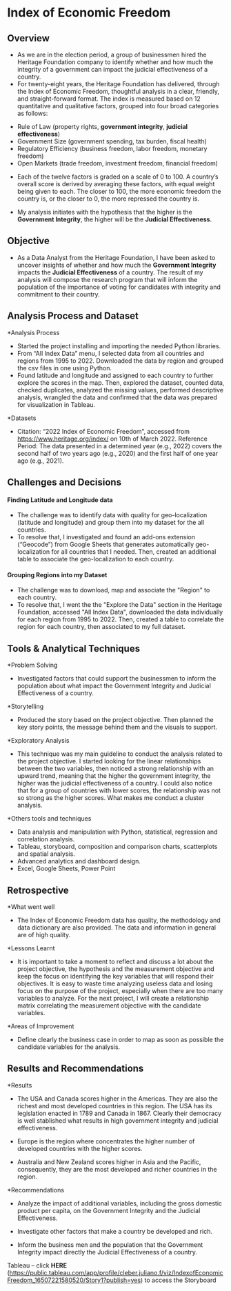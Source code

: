 # Index of Economic Freedom

## Overview
* As we are in the election period, a group of businessmen hired the Heritage Foundation company to identify whether and how much the integrity of a government can impact the judicial effectiveness of a country.
* For twenty-eight years, the Heritage Foundation has delivered, through the Index of Economic Freedom, thoughtful analysis in a clear, friendly, and straight-forward format. The index is measured based on 12 quantitative and qualitative factors, grouped into four broad categories as follows:
 - Rule of Law (property rights, **government integrity**, **judicial effectiveness**)
 - Government Size (government spending, tax burden, fiscal health)
 - Regulatory Efficiency (business freedom, labor freedom, monetary freedom)
 - Open Markets (trade freedom, investment freedom, financial freedom)

* Each of the twelve factors is graded on a scale of 0 to 100. A country’s overall score is derived by averaging these factors, with equal weight being given to each. The closer to 100, the more economic freedom the country is, or the closer to 0, the more repressed the country is. 

* My analysis initiates with the hypothesis that the higher is the **Government Integrity**, the higher will be the **Judicial Effectiveness**. 


## Objective
* As a Data Analyst from the Heritage Foundation, I have been asked to uncover insights of whether and how much the **Government Integrity** impacts the **Judicial Effectiveness** of a country. The result of my analysis will compose the research program that will inform the population of the importance of voting for candidates with integrity and commitment to their country. 

## Analysis Process and Dataset
*Analysis Process
 - Started the project installing and importing the needed Python libraries. 
 - From “All Index Data” menu, I selected data from all countries and regions from 1995 to 2022. Downloaded the data by region and grouped the csv files in one using Python. 
 - Found latitude and longitude and assigned to each country to further explore the scores in the map. Then, explored the dataset, counted data, checked duplicates, analyzed the missing values, performed descriptive analysis, wrangled the data and confirmed that the data was prepared for visualization in Tableau. 

*Datasets
 - Citation: “2022 Index of Economic Freedom”, accessed from https://www.heritage.org/index/  on 10th of March 2022.
Reference Period: The data presented in a determined year  (e.g., 2022) covers the second half of two years ago (e.g., 2020) and the first half of one year ago (e.g., 2021).


## Challenges and Decisions

#### Finding Latitude and Longitude data
* The challenge was to identify data with quality for geo-localization (latitude and longitude) and group them into my dataset for the all countries. 
* To resolve that, I investigated and found an add-ons extension (“Geocode”) from Google Sheets that generates automatically geo-localization for all countries that I needed. Then, created an additional table to associate the geo-localization to each country.

#### Grouping Regions into my Dataset
* The challenge was to download, map and associate the "Region" to each country. 
* To resolve that, I went the the "Explore the Data" section in the Heritage Foundation, accessed "All Index Data", downloaded the data individually for each region from 1995 to 2022. Then, created a table to correlate the region for each country, then associated to my full dataset.


## Tools & Analytical Techniques
*Problem Solving
* Investigated factors that could support the businessmen to inform the population about what impact the Government Integrity and Judicial Effectiveness of a country.

*Storytelling
* Produced the story based on the project objective. Then planned the key story points, the message behind them and the visuals to support.

*Exploratory Analysis
* This technique was my main guideline to conduct the analysis related to the project objective. I started looking for the linear relationships between the two variables, then noticed a strong relationship with an upward trend, meaning that the higher the government integrity, the higher was the judicial effectiveness of a country. I could also notice that for a group of countries with lower scores, the relationship was not so strong as the higher scores. What makes me conduct a cluster analysis.

*Others tools and techniques
* Data analysis and manipulation with Python, statistical, regression and correlation analysis. 
* Tableau, storyboard, composition and comparison charts, scatterplots and spatial analysis.
* Advanced analytics and dashboard design. 
* Excel, Google Sheets, Power Point


## Retrospective
*What went well
* The Index of Economic Freedom data has quality, the methodology and data dictionary are also provided. The data and information in general are of high quality.

*Lessons Learnt
* It is important to take a moment to reflect and discuss a lot about the project objective, the hypothesis and the measurement objective and keep the focus on identifying the key variables that will respond their objectives. It is easy to waste time analyzing useless data and losing focus on the purpose of the project, especially when there are too many variables to analyze. For the next project, I will create a relationship matrix correlating the measurement objective with the candidate variables.

*Areas of Improvement
* Define clearly the business case in order to map as soon as possible the candidate variables for the analysis. 


## Results and Recommendations
*Results
* The USA and Canada scores higher in the Americas. They are also the richest and most developed countries in this region. The USA has its legislation enacted in 1789 and Canada in 1867. Clearly their democracy is well stablished what results in high government integrity and judicial effectiveness.

* Europe is the region where concentrates the higher number of  developed countries with the higher scores.

* Australia and New Zealand scores higher in Asia and the Pacific, consequently, they are the most developed and richer countries in the region. 

*Recommendations
* Analyze the impact of additional variables, including the gross domestic product per capita, on the Government Integrity and the Judicial Effectiveness.

* Investigate other factors that make a country be developed and rich.

* Inform the business men and the population that the Government Integrity impact directly the Judicial Effectiveness of a country. 

Tableau – click **HERE** (https://public.tableau.com/app/profile/cleber.juliano.f/viz/IndexofEconomicFreedom_16507221580520/Story1?publish=yes) to access the Storyboard
